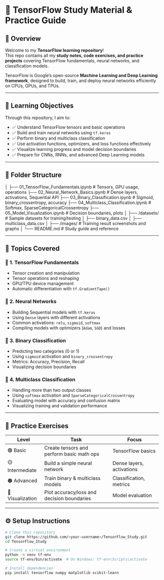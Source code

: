 # 🧠 TensorFlow Study Material & Practice Guide  

## 📘 Overview  
Welcome to my **TensorFlow learning repository**!  
This repo contains all my **study notes, code exercises, and practice projects** covering TensorFlow fundamentals, neural networks, and classification models.  

TensorFlow is Google’s open-source **Machine Learning and Deep Learning framework**, designed to build, train, and deploy neural networks efficiently on CPUs, GPUs, and TPUs.  

---

## 🎯 Learning Objectives  
Through this repository, I aim to:  
- ✅ Understand TensorFlow tensors and basic operations  
- ✅ Build and train neural networks using `tf.keras`  
- ✅ Perform binary and multiclass classification  
- ✅ Use activation functions, optimizers, and loss functions effectively  
- ✅ Visualize learning progress and model decision boundaries  
- ✅ Prepare for CNNs, RNNs, and advanced Deep Learning models  

---

## 📂 Folder Structure  
│
├── 01_TensorFlow_Fundamentals.ipynb # Tensors, GPU usage, operations
├── 02_Neural_Network_Basics.ipynb # Dense layers, activations, Sequential API
├── 03_Binary_Classification.ipynb # Sigmoid, binary_crossentropy, accuracy
├── 04_Multiclass_Classification.ipynb # Softmax, SparseCategoricalCrossentropy
├── 05_Model_Visualization.ipynb # Decision boundaries, plots
│
├── /datasets/ # Sample datasets for training/testing
│ ├── binary_data.csv
│ ├── multiclass_data.csv
│
├── /images/ # Training result screenshots and graphs
│
└── README.md # Study guide and reference

---

## 🧩 Topics Covered  

### 🔹 **1. TensorFlow Fundamentals**
- Tensor creation and manipulation  
- Tensor operations and reshaping  
- GPU/TPU device management  
- Automatic differentiation with `tf.GradientTape()`  

### 🔹 **2. Neural Networks**
- Building Sequential models with `tf.keras`  
- Using `Dense` layers with different activations  
- Common activations: `relu`, `sigmoid`, `softmax`  
- Compiling models with optimizers (`Adam`, `SGD`) and losses  

### 🔹 **3. Binary Classification**
- Predicting two categories (0 or 1)  
- Using `sigmoid` activation and `binary_crossentropy`  
- Metrics: Accuracy, Precision, Recall  
- Visualizing decision boundaries  

### 🔹 **4. Multiclass Classification**
- Handling more than two output classes  
- Using `softmax` activation and `SparseCategoricalCrossentropy`  
- Evaluating model with accuracy and confusion matrix  
- Visualizing training and validation performance  

---

## 🧠 Practice Exercises  

| Level | Task | Focus |
|--------|------|-------|
| 🟢 Basic | Create tensors and perform basic math ops | TensorFlow basics |
| 🟡 Intermediate | Build a simple neural network | Dense layers, activations |
| 🟠 Advanced | Train binary & multiclass models | Classification, metrics |
| 🔵 Visualization | Plot accuracy/loss and decision boundaries | Model evaluation |

---

## ⚙️ Setup Instructions  

```bash
# Clone this repository
git clone https://github.com/<your-username>/TensorFlow_Study.git
cd TensorFlow_Study

# Create a virtual environment
python -m venv tf-env
source tf-env/bin/activate  # On Windows: tf-env\Scripts\activate

# Install dependencies
pip install tensorflow numpy matplotlib scikit-learn
